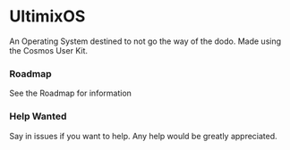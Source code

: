 # UltimixOS
 An Operating System destined to not go the way of the dodo. Made using the Cosmos User Kit.
 
### Roadmap

See the Roadmap for information

### Help Wanted
Say in issues if you want to help. Any help would be greatly appreciated.
